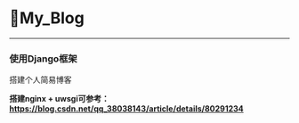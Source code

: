 # 🍰My_Blog
---
### 使用Django框架
搭建个人简易博客

**搭建nginx + uwsgi可参考：
https://blog.csdn.net/qq_38038143/article/details/80291234**
